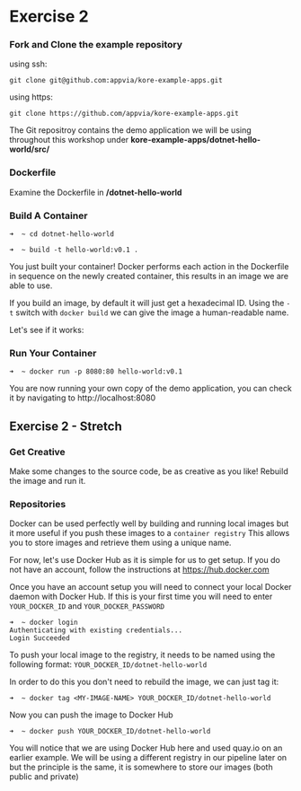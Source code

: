 # Exercise 2

### Fork and Clone the example repository

using ssh:

```
git clone git@github.com:appvia/kore-example-apps.git
```

using https:

```
git clone https://github.com/appvia/kore-example-apps.git
```

The Git repositroy contains the demo application we will be using throughout this workshop under **kore-example-apps/dotnet-hello-world/src/**

### Dockerfile

Examine the Dockerfile in **/dotnet-hello-world**

### Build A Container

```
➜  ~ cd dotnet-hello-world

➜  ~ build -t hello-world:v0.1 .
```

You just built your container! Docker performs each action in the Dockerfile in sequence on the newly created container, this results in an image we are able to use.

If you build an image, by default it will just get a hexadecimal ID. Using the `-t` switch with `docker build` we can give the image a human-readable name.

Let's see if it works:

### Run Your Container

```
➜  ~ docker run -p 8080:80 hello-world:v0.1
```

You are now running your own copy of the demo application, you can check it by navigating to http://localhost:8080

## Exercise 2 - Stretch

### Get Creative

Make some changes to the source code, be as creative as you like! Rebuild the image and run it.

### Repositories

Docker can be used perfectly well by building and running local images but it more useful if you push these images to a `container registry` This allows you to store images and retrieve them using a unique name.

For now, let's use Docker Hub as it is simple for us to get setup. If you do not have an account, follow the instructions at https://hub.docker.com

Once you have an account setup you will need to connect your local Docker daemon with  Docker Hub. If this is your first time you will need to enter `YOUR_DOCKER_ID` and `YOUR_DOCKER_PASSWORD`

```
➜  ~ docker login
Authenticating with existing credentials...
Login Succeeded
```

To push your local image to the registry, it needs to be named using the following format: `YOUR_DOCKER_ID/dotnet-hello-world`

In order to do this you don't need to rebuild the image, we can just tag it:

```
➜  ~ docker tag <MY-IMAGE-NAME> YOUR_DOCKER_ID/dotnet-hello-world
```

Now you can push the image to Docker Hub

```
➜  ~ docker push YOUR_DOCKER_ID/dotnet-hello-world
```

You will notice that we are using Docker Hub here and used quay.io on an earlier example. We will be using a different registry in our pipeline later on but the principle is the same, it is somewhere to store our images (both public and private)